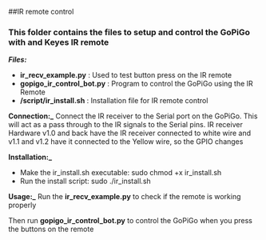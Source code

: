 ##IR remote control

### This folder contains the files to setup and control the GoPiGo with and Keyes IR remote 

**_Files:_**
- **ir_recv_example.py** : Used to test button press on the IR remote
- **gopigo_ir_control_bot.py** : Program to control the GoPiGo using the IR Remote 
- **/script/ir_install.sh** : Installation file for IR remote control

**Connection:_**
Connect the IR receiver to the Serial port on the GoPiGo. This will act as a pass through to the IR signals to the Serial pins. 
IR receiver Hardware v1.0 and back have the IR receiver connected to white wire and v1.1 and v1.2 have it connected to the Yellow wire, so the GPIO changes

**Installation:_**
- Make the ir_install.sh executable: sudo chmod +x ir_install.sh
- Run the install script: sudo ./ir_install.sh

**Usage:_**
Run the **ir_recv_example.py** to check if the remote is working properly

Then run **gopigo_ir_control_bot.py** to control the GoPiGo when you press the buttons on the remote